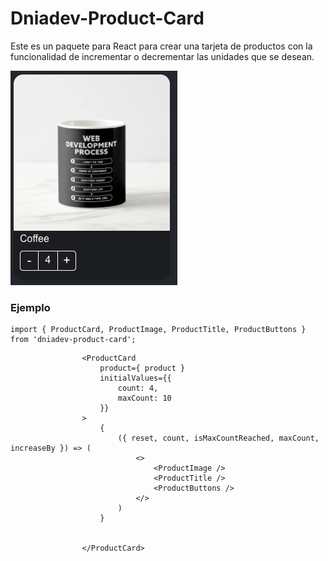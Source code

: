 # Dniadev-Product-Card

Este es un paquete para React para crear una tarjeta de productos con la funcionalidad de incrementar o decrementar las unidades que se desean. 

![ProductCart](./assets/imageExample.jpg)


### Ejemplo
```
import { ProductCard, ProductImage, ProductTitle, ProductButtons } from 'dniadev-product-card';
```


```
                <ProductCard
                    product={ product } 
                    initialValues={{
                        count: 4,
                        maxCount: 10
                    }}
                >
                    {
                        ({ reset, count, isMaxCountReached, maxCount, increaseBy }) => (
                            <>
                                <ProductImage />
                                <ProductTitle />
                                <ProductButtons />
                            </>
                        )
                    }


                </ProductCard>
```                
